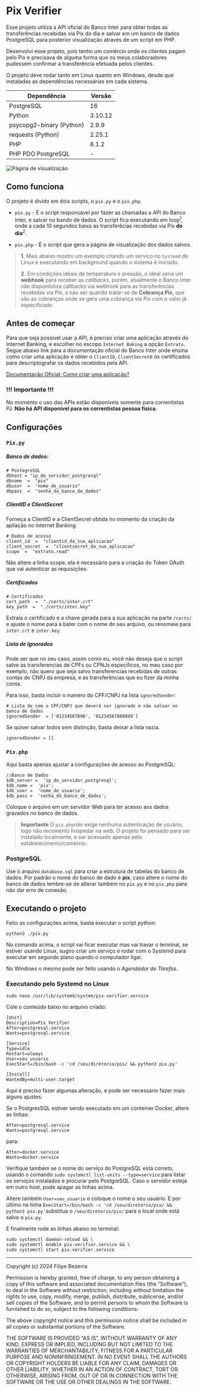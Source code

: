 # Pix Verifier

Esse projeto utiliza a API oficial do Banco Inter para obter todas as transferências recebidas via Pix do dia e salvar em um banco de dados PostgreSQL para posterior visualização através de um script em PHP.

Desenvolvi esse projeto, pois tenho um comércio onde os clientes pagam pelo Pix e precisava de alguma forma que os meus colaboradores pudessem confirmar a transferência efetuada pelos clientes.

O projeto deve rodar tanto em Linux quanto em Windows, desde que instaladas as dependências necessárias em cada sistema.

| Dependência | Versão |
|     --      |   --   |
| PostgreSQL |   16   
| Python |3.10.12 
| psycopg2-binary (Python)| 2.9.9
| requests (Python) | 2.25.1
| PHP | 8.1.2
| PHP PDO PostgreSQL | -

![Página de visualização](screenshot.png "Página de visualização")

## Como funciona
O projeto é divido em dois scripts, o `pix.py` e o `pix.php`.

- `pix.py` - É o script responsável por fazer as chamadas a API do Banco Inter, e salvar no bando de dados. O script fica executando em loop<sup>1</sup>, onde a cada 10 segundos baixa as transferêcias recebidas via Pix **do dia**<sup>2</sup>.

- `pix.php` - É o script que gera a página de visualização dos dados salvos.

> **1.** Mais abaixo mostro um exemplo criando um serviço no `Systemd` do Linux e executando em background quando o sistema é iniciado.
> 
> **2.** Em condições ideais de temperatura e pressão, o ideal seria um **webhook** para receber as *callbacks*, porém, atualmente o Banco Inter não disponibiliza callbacks via webhook para as transferências recebidas via Pix, a não ser quando tratar-se de **Cobrança Pix**, que são as cobranças onde se gera uma cobrança via Pix com o valor já especificado.

## Antes de começar

Para que seja possível usar a API, é preciso criar uma aplicação através do Internet Banking, e escolher no escopo `Internet Baking` a opção `Extrato`. Segue abaixo link para a documentação oficial do Banco Inter onde ensina como criar uma aplicação e obter o `ClientID`, `ClientSecret`e os certificados para descriptografar os dados recebidos pela API.

[Documentação Oficial: Como criar uma aplicação?](https://developers.inter.co/docs/introducao/como-criar-uma-aplicacao)

### !!! Importante !!!
No momento o uso das APIs estão disponíveis somente para correntistas PJ. **Não há API disponível para os correntistas pessoa física.**
 
 ## Configurações

### `Pix.py`

##### Banco de dados:

    # PostegreSQL
    dbhost = "ip_do_servidor_postgresql"
    dbname  =  "pix"
    dbuser  =  "nome_de_usuario"
    dbpass  =  "senha_do_banco_de_dados"

##### ClientID e ClientSecret

Forneça a ClientID e a ClientSecret obtida no momento da criação da apliação no Internet Banking.

    # Dados de acesso
    client_id  =  "clientid_da_sua_aplicacao"
    client_secret  =  "clientsecret_da_sua_aplicacao"
    scope  =  "extrato.read"

Não altere a linha scope, ela é necessário para a criação do Token OAuth que vai autenticar as requisições.

##### Certificados

    # Certificados
    cert_path  =  "./certs/inter.crt"
    key_path  =  "./certs/inter.key"

Extraia o certificado e a chave gerada para a sua aplicação na parte `/certs/` e ajuste o nome para a bater com o nome do seu arquivo, ou renomeie para `inter.crt` e `inter.key`.

##### Lista de Ignorados

Pode ser que no seu caso, assim como eu, você não deseja que o script salve as transferencias de CPFs ou CPNJs especifícos, no meu caso por exemplo, não quero que seja salvo transferencias recebidas de outras contas do CNPJ da empresa, e as transferências que eu fizer da minha conta.

Para isso, basta incluir o numero do CPF/CNPJ na lista `ignoredSender`:

    # Lista de com o CPF/CNPJ que deverá ser ignorado e não salvar no banco de dados
    ignoredSender  = ['01234567890', '01234567888899']

Se quiser salvar todos sem distinção, basta deixar a lista vazia.

    ignoredSender = []


### `Pix.php`

Aqui basta apenas ajustar a configurações de acesso ao PostgreSQL:

    //Banco de Dados
    $db_server =  'ip_do_servidor_postgresql';
    $db_name =  'pix';
    $db_user =  'nome_de_usuario';
    $db_pass =  'senha_do_banco_de_dados';

Coloque o arquivo em um servidor Web para ter acesso aos dados gravados no banco de dados. 

> **Importante**
> O `pix.php`não exige nenhuma autenticação de usuário, logo não recomento hospedar na web. O projeto foi pensado para ser instalado localmente, e ser acessado apenas pelo estabelecimento/comércio.


 ### PostgreSQL

Use o arquivo `database.sql` para criar a estrutura de tabelas do banco de dados. Por padrão o nome do banco de dado é **pix**, caso altere o nome do banco de dados lembre-se de alterar também no `pix.py` e no `pix.php` para não dar erro de conexão.

## Executando o projeto

Feito as configurações acima, basta executar o script python:

    python3 ./pix.py

No comando acima, o script vai ficar executar mas vai travar o terminal, se estiver usando Linux, sugiro criar um serviço e rodar com o Systemd para executar em segundo plano quando o computador ligar.

No Windows o mesmo pode ser feito usando o *Agendador de Tarefas*.

### Executando pelo Systemd no Linux

    sudo nano /usr/lib/systemd/system/pix-verifier.service
   
Cole o conteúdo baixo no arquivo criado:
   
    [Unit]
    Description=Pix Verifier
    After=postgresql.service
    Wants=postgresql.service
    
    [Service]
    Type=idle
    Restart=always
    User=seu_usuario
    ExecStart=/bin/bash -c 'cd /seu/diretorio/pix/ && python3 pix.py'
    
    [Install]
    WantedBy=multi-user.target

Aqui é preciso fazer algumas alteração, e pode ser necessário fazer mais alguns ajustes.

Se o PostgresSQL estiver sendo executado em um conteiner Docker, altere as linhas:

    After=postgresql.service
    Wants=postgresql.service

para:

    After=docker.service
    Wants=docker.service


Verifique também se o nome do serviço do PostgreSQL está correto, usando o comando `sudo systemctl list-units --type=service` para listar os serviços instalados e procurar pelo PostgreSQL. Caso o servidor esteja em outro host, pode apagar as linhas acima.

Altere também `User=seu_usuario` e coloque o nome o seu usuário. E por último na linha `ExecStart=/bin/bash -c 'cd /seu/diretorio/pix/ && python3 pix.py'`substitua o `/seu/diretorio/pix/` para o local onde está salvo o `pix.py`.

E finalmente rode as linhas abaixo no terminal:

    sudo systemctl daemon-reload && \
    sudo systemctl enable pix-verifier.service && \
    sudo systemctl start pix-verifier.service

---
Copyright (c) 2024 Filipe Bezerra

Permission is hereby granted, free of charge, to any person obtaining a copy of this software and associated documentation files (the “Software”), to deal in the Software without restriction, including without limitation the rights to use, copy, modify, merge, publish, distribute, sublicense, and/or sell copies of the Software, and to permit persons to whom the Software is furnished to do so, subject to the following conditions:

The above copyright notice and this permission notice shall be included in all copies or substantial portions of the Software.

THE SOFTWARE IS PROVIDED “AS IS”, WITHOUT WARRANTY OF ANY KIND, EXPRESS OR IMPLIED, INCLUDING BUT NOT LIMITED TO THE WARRANTIES OF MERCHANTABILITY, FITNESS FOR A PARTICULAR PURPOSE AND NONINFRINGEMENT. IN NO EVENT SHALL THE AUTHORS OR COPYRIGHT HOLDERS BE LIABLE FOR ANY CLAIM, DAMAGES OR OTHER LIABILITY, WHETHER IN AN ACTION OF CONTRACT, TORT OR OTHERWISE, ARISING FROM, OUT OF OR IN CONNECTION WITH THE SOFTWARE OR THE USE OR OTHER DEALINGS IN THE SOFTWARE.